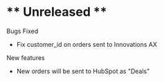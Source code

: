 # ** Unreleased **

Bugs Fixed
- Fix customer_id on orders sent to Innovations AX

New features
- New orders will be sent to HubSpot as "Deals"
